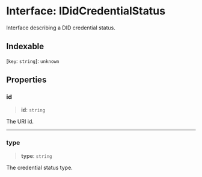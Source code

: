# Interface: IDidCredentialStatus

Interface describing a DID credential status.

## Indexable

 \[`key`: `string`\]: `unknown`

## Properties

### id

> **id**: `string`

The URI id.

***

### type

> **type**: `string`

The credential status type.
